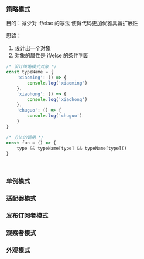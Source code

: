 ### 策略模式

目的：减少对 if/else 的写法 使得代码更加优雅具备扩展性

思路：

1. 设计出一个对象 
2. 对象的属性是 if/else 的条件判断

```javascript
/* 设计策略模式对象 */
const typeName = {
	'xiaoming': () => {
		console.log('xiaoming')
	},
	'xiaohong': () => {
		console.log('xiaohong')
	},
	'chuguo': () => {
		console.log('chuguo')
	}
}

/* 方法的调用 */
const fun = () => {
	type && typeName[type] && typeName[type]()
}
```

​	

### 单例模式

### 适配器模式

### 发布订阅者模式

### 观察者模式

### 外观模式